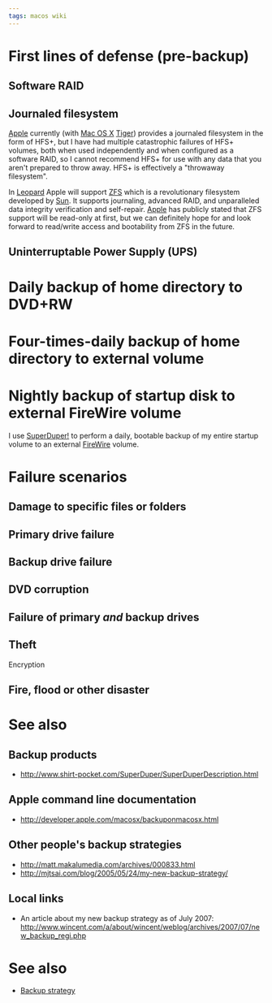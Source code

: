 ```yaml
---
tags: macos wiki
---
```


# First lines of defense (pre-backup)

## Software RAID

## Journaled filesystem

[Apple](/wiki/Apple) currently (with [Mac OS X](/wiki/Mac_OS_X) [Tiger](/wiki/Tiger)) provides a journaled filesystem in the form of HFS+, but I have had multiple catastrophic failures of HFS+ volumes, both when used independently and when configured as a software RAID, so I cannot recommend HFS+ for use with any data that you aren't prepared to throw away. HFS+ is effectively a "throwaway filesystem".

In [Leopard](/wiki/Leopard) Apple will support [ZFS](/wiki/ZFS) which is a revolutionary filesystem developed by [Sun](/wiki/Sun). It supports journaling, advanced RAID, and unparalleled data integrity verification and self-repair. [Apple](/wiki/Apple) has publicly stated that ZFS support will be read-only at first, but we can definitely hope for and look forward to read/write access and bootability from ZFS in the future.

## Uninterruptable Power Supply (UPS)

# Daily backup of home directory to DVD+RW

# Four-times-daily backup of home directory to external volume

# Nightly backup of startup disk to external FireWire volume

I use [SuperDuper!](/wiki/SuperDuper%21) to perform a daily, bootable backup of my entire startup volume to an external [FireWire](/wiki/FireWire) volume.

# Failure scenarios

## Damage to specific files or folders

## Primary drive failure

## Backup drive failure

## DVD corruption

## Failure of primary *and* backup drives

## Theft

Encryption

## Fire, flood or other disaster

# See also

## Backup products

-   <http://www.shirt-pocket.com/SuperDuper/SuperDuperDescription.html>

## Apple command line documentation

-   <http://developer.apple.com/macosx/backuponmacosx.html>

## Other people's backup strategies

-   <http://matt.makalumedia.com/archives/000833.html>
-   <http://mjtsai.com/blog/2005/05/24/my-new-backup-strategy/>

## Local links

-   An article about my new backup strategy as of July 2007: <http://www.wincent.com/a/about/wincent/weblog/archives/2007/07/new_backup_regi.php>

# See also

-   [Backup strategy](/wiki/Backup_strategy)
